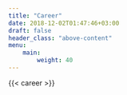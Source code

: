 ```yaml
---
title: "Career"
date: 2018-12-02T01:47:46+03:00
draft: false
header_class: "above-content"
menu: 
    main:
        weight: 40
---
```


{{< career >}}
